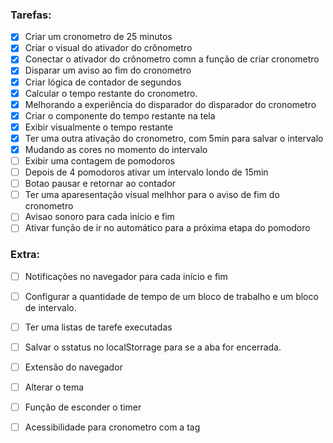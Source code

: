 ### Tarefas:

- [X] Criar um cronometro de 25 minutos
- [X] Criar o visual do ativador do crônometro
- [X] Conectar o ativador do crônometro comn a função de criar cronometro
- [X] Disparar um aviso ao fim do cronometro
- [X] Criar lógica de contador de segundos
- [X] Calcular o tempo restante do cronometro.
- [X] Melhorando a experiência do disparador do disparador do cronometro
- [X] Criar o componente do tempo restante na tela
- [X] Exibir visualmente o tempo restante
- [X] Ter uma outra ativação do cronometro, com 5min para salvar o intervalo
- [X] Mudando as cores no momento do intervalo
- [ ] Exibir uma contagem de pomodoros
- [ ] Depois de 4 pomodoros ativar um intervalo londo de 15min
- [ ] Botao pausar e retornar ao contador
- [ ] Ter uma aparesentação visual melhhor para o aviso de fim do cronometro
- [ ] Avisao sonoro para cada início e fim
- [ ] Ativar função de ir no automático para a próxima etapa do pomodoro

### Extra:

- [ ] Notificações no navegador para cada início e fim 
- [ ] Configurar a quantidade de tempo de um bloco de trabalho e um bloco de intervalo.
- [ ] Ter uma listas de tarefe executadas
- [ ] Salvar o sstatus no localStorrage para se a aba for encerrada.
- [ ] Extensão do navegador
- [ ] Alterar o tema
- [ ] Função de esconder o timer
- [ ] Acessibilidade para cronometro com a tag <time>

